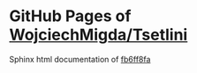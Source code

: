 GitHub Pages of [WojciechMigda/Tsetlini](https://github.com/WojciechMigda/Tsetlini.git)
===
Sphinx html documentation of [fb6ff8fa](https://github.com/WojciechMigda/Tsetlini/tree/fb6ff8fa704114bc9373571ea9f0f3d0eac24f75)
